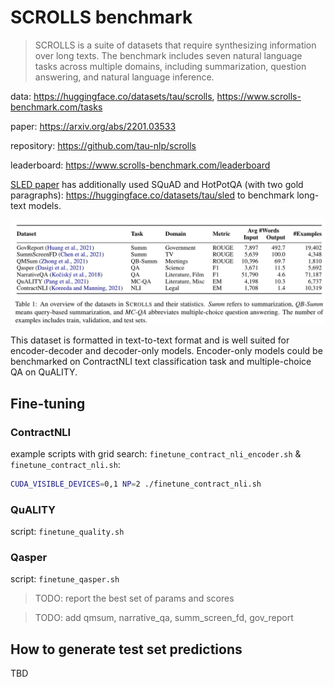 # SCROLLS benchmark

> SCROLLS is a suite of datasets that require synthesizing information over long texts. The benchmark includes seven natural language tasks across multiple domains, including summarization, question answering, and natural language inference.

data: https://huggingface.co/datasets/tau/scrolls, https://www.scrolls-benchmark.com/tasks

paper: https://arxiv.org/abs/2201.03533

repository: https://github.com/tau-nlp/scrolls

leaderboard: https://www.scrolls-benchmark.com/leaderboard

[SLED paper](https://arxiv.org/abs/2208.00748) has additionally used SQuAD and HotPotQA (with two gold paragraphs): https://huggingface.co/datasets/tau/sled to benchmark long-text models.

![scrolls_datasets](./scrolls.png)

This dataset is formatted in text-to-text format and is well suited for encoder-decoder and decoder-only models. Encoder-only models could be benchmarked on ContractNLI text classification task and multiple-choice QA on QuALITY.

## Fine-tuning
### ContractNLI
example scripts with grid search: `finetune_contract_nli_encoder.sh` & `finetune_contract_nli.sh`:
```bash
CUDA_VISIBLE_DEVICES=0,1 NP=2 ./finetune_contract_nli.sh
```

### QuALITY
script: `finetune_quality.sh`

### Qasper
script: `finetune_qasper.sh`


> TODO: report the best set of params and scores

> TODO: add qmsum, narrative_qa, summ_screen_fd, gov_report

## How to generate test set predictions
TBD
